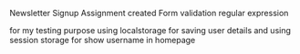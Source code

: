 Newsletter Signup Assignment
created Form validation regular expression

for my testing purpose
using localstorage for saving user details
and 
using session storage for show username in homepage



